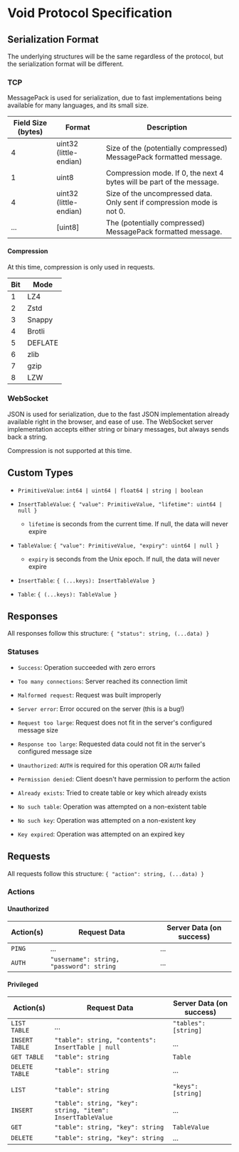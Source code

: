 # Void Protocol Specification

## Serialization Format

The underlying structures will be the same regardless of the protocol, but the serialization format will be different.

### TCP

MessagePack is used for serialization, due to fast implementations being available for many languages, and its small size.

| Field Size (bytes) | Format                 | Description                                                            |
| ------------------ | ---------------------- | ---------------------------------------------------------------------- |
| 4                  | uint32 (little-endian) | Size of the (potentially compressed) MessagePack formatted message.    |
| 1                  | uint8                  | Compression mode. If 0, the next 4 bytes will be part of the message.  |
| 4                  | uint32 (little-endian) | Size of the uncompressed data. Only sent if compression mode is not 0. |
| ...                | \[uint8\]              | The (potentially compressed) MessagePack formatted message.            |

#### Compression

At this time, compression is only used in requests.

| Bit | Mode    |
| --- | ------- |
| 1   | LZ4     |
| 2   | Zstd    |
| 3   | Snappy  |
| 4   | Brotli  |
| 5   | DEFLATE |
| 6   | zlib    |
| 7   | gzip    |
| 8   | LZW     |

### WebSocket

JSON is used for serialization, due to the fast JSON implementation already available right in the browser, and ease of use.
The WebSocket server implementation accepts either string or binary messages, but always sends back a string.

Compression is not supported at this time.

## Custom Types

- `PrimitiveValue`: `int64 | uint64 | float64 | string | boolean`
- `InsertTableValue`: `{ "value": PrimitiveValue, "lifetime": uint64 | null }`

  - `lifetime` is seconds from the current time. If null, the data will never expire

- `TableValue`: `{ "value": PrimitiveValue, "expiry": uint64 | null }`

  - `expiry` is seconds from the Unix epoch. If null, the data will never expire

- `InsertTable`: `{ (...keys): InsertTableValue }`
- `Table`: `{ (...keys): TableValue }`

## Responses

All responses follow this structure: `{ "status": string, (...data) }`

### Statuses

- `Success`: Operation succeeded with zero errors
- `Too many connections`: Server reached its connection limit
- `Malformed request`: Request was built improperly
- `Server error`: Error occured on the server (this is a bug!)

- `Request too large`: Request does not fit in the server's configured message size
- `Response too large`: Requested data could not fit in the server's configured message size

- `Unauthorized`: `AUTH` is required for this operation OR `AUTH` failed
- `Permission denied`: Client doesn't have permission to perform the action

- `Already exists`: Tried to create table or key which already exists
- `No such table`: Operation was attempted on a non-existent table
- `No such key`: Operation was attempted on a non-existent key
- `Key expired`: Operation was attempted on an expired key

## Requests

All requests follow this structure: `{ "action": string, (...data) }`

### Actions

#### Unauthorized

| Action(s) | Request Data                             | Server Data (on success) |
| --------- | ---------------------------------------- | ------------------------ |
| `PING`    | ...                                      | ...                      |
| `AUTH`    | `"username": string, "password": string` | ...                      |

#### Privileged

| Action(s)      | Request Data                                               | Server Data (on success) |
| -------------- | ---------------------------------------------------------- | ------------------------ |
| `LIST TABLE`   | ...                                                        | `"tables": [string]`     |
| `INSERT TABLE` | `"table": string, "contents": InsertTable \| null`         | ...                      |
| `GET TABLE`    | `"table": string`                                          | `Table`                  |
| `DELETE TABLE` | `"table": string`                                          | ...                      |
|                |                                                            |                          |
| `LIST`         | `"table": string`                                          | `"keys": [string]`       |
| `INSERT`       | `"table": string, "key": string, "item": InsertTableValue` | ...                      |
| `GET`          | `"table": string, "key": string`                           | `TableValue`             |
| `DELETE`       | `"table": string, "key": string`                           | ...                      |
